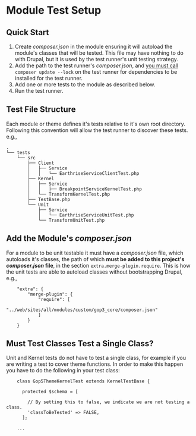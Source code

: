 # Module Test Setup

## Quick Start

1. Create _composer.json_ in the module ensuring it will autoload the module's classes that will be tested.  This file may have nothing to do with Drupal, but it is used by the test runner's unit testing strategy.
1. Add the path to the test runner's _composer.json_, and [you must call](https://github.com/wikimedia/composer-merge-plugin#updating-sub-levels-composerjson-files) `composer update --lock` on the test runner for dependencies to be installed for the test runner.
1. Add one or more tests to the module as described below.
1. Run the test runner.

## Test File Structure

Each module or theme defines it's tests relative to it's own root directory.  Following this convention will allow the test runner to discover these tests.  e.g.,

    .
    └── tests
        └── src
            ├── Client
            │   ├── Service
            │   │   └── EarthriseServiceClientTest.php
            ├── Kernel
            │   ├── Service
            │   │   ├── BreakpointServiceKernelTest.php
            │   └── TransformKernelTest.php
            ├── TestBase.php
            └── Unit
                ├── Service
                │   └── EarthriseServiceUnitTest.php
                └── TransformUnitTest.php

## Add the Module's _composer.json_

For a module to be unit testable it must have a _composer.json_ file, which autoloads it's classes, the path of which **must be added to this project's _composer.json_ file**, in the section `extra.merge-plugin.require`.  This is how the unit tests are able to autoload classes without bootstrapping Drupal, e.g.,

        "extra": {
            "merge-plugin": {
                "require": [
                    "../web/sites/all/modules/custom/gop3_core/composer.json"
                ]
            }
        }

## Must Test Classes Test a Single Class?

Unit and Kernel tests do not have to test a single class, for example if you are writing a test to cover theme functions.  In order to make this happen you have to do the following in your test class:

        class Gop5ThemeKernelTest extends KernelTestBase {
        
          protected $schema = [
          
            // By setting this to false, we indicate we are not testing a class.
            'classToBeTested' => FALSE,
          ];
          
        ...
